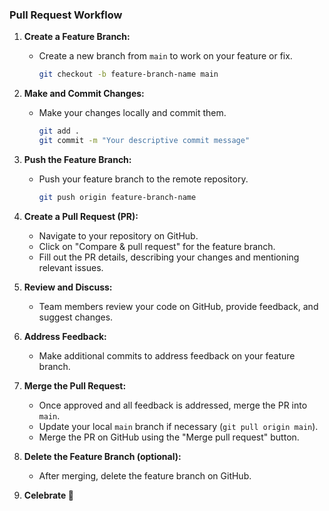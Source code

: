 ### Pull Request Workflow

1. **Create a Feature Branch:**
   - Create a new branch from `main` to work on your feature or fix.
     ```bash
     git checkout -b feature-branch-name main
     ```

2. **Make and Commit Changes:**
   - Make your changes locally and commit them.
     ```bash
     git add .
     git commit -m "Your descriptive commit message"
     ```

3. **Push the Feature Branch:**
   - Push your feature branch to the remote repository.
     ```bash
     git push origin feature-branch-name
     ```

4. **Create a Pull Request (PR):**
   - Navigate to your repository on GitHub.
   - Click on "Compare & pull request" for the feature branch.
   - Fill out the PR details, describing your changes and mentioning relevant issues.

5. **Review and Discuss:**
   - Team members review your code on GitHub, provide feedback, and suggest changes.

6. **Address Feedback:**
   - Make additional commits to address feedback on your feature branch.

7. **Merge the Pull Request:**
   - Once approved and all feedback is addressed, merge the PR into `main`.
   - Update your local `main` branch if necessary (`git pull origin main`).
   - Merge the PR on GitHub using the "Merge pull request" button.

8. **Delete the Feature Branch (optional):**
   - After merging, delete the feature branch on GitHub.

9. **Celebrate 🎉**

